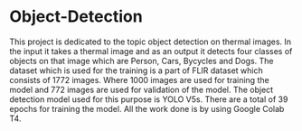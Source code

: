 # Object-Detection
<p>This project is dedicated to the topic object detection on thermal images.
In the input it takes a thermal image and as an output it detects four classes of objects on that image
which are Person, Cars, Bycycles and Dogs.
The dataset which is used for the training is a part of FLIR dataset which consists of 1772 images. Where 1000 images are used for training the model and 772 
images are used for validation of the model.
The object detection model used for this purpose is YOLO V5s.
There are a total of 39 epochs for training the model. 
All the work done is by using Google Colab T4.
</p>

